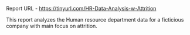 Report URL - https://tinyurl.com/HR-Data-Analysis-w-Attrition


This report analyzes the Human resource department data for a ficticious company with main focus on attrition.
